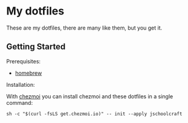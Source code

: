 # My dotfiles

These are my dotfiles, there are many like them, but you get it.

## Getting Started

Prerequisites:

* [homebrew](https://brew.sh)

Installation:

With [chezmoi](https://www.chezmoi.io/) you can install chezmoi and these dotfiles in a single command:

    sh -c "$(curl -fsLS get.chezmoi.io)" -- init --apply jschoolcraft

